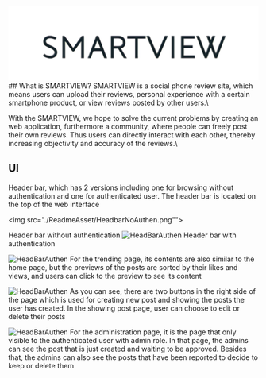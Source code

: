 <img src="./ReadmeAsset/SmartViewIcon.png">
## What is SMARTVIEW?
SMARTVIEW is a social phone review site, which means users can upload their reviews, personal experience
with a certain smartphone product, or view reviews posted by other users.\

With the SMARTVIEW, we hope to solve the current problems by creating an web application, furthermore
a community, where people can freely post their own reviews. Thus users can directly interact with each other,
thereby increasing objectivity and accuracy of the reviews.\

## UI 
Header bar, which has 2 versions including one for browsing without authentication and one for
authenticated user. The header bar is located on the top of the web interface

<img src="./ReadmeAsset/HeadbarNoAuthen.png"">

Header bar without authentication
![HeadBarAuthen]("./ReadmeAsset/HeadbarAuthen.png")
Header bar with authentication

![HeadBarAuthen]("./ReadmeAsset/HomeScreen.png")
For the trending page, its contents are also similar to the home page, but the previews of the posts are sorted
by their likes and views, and users can click to the preview to see its content

![HeadBarAuthen]("./ReadmeAsset/CreatePost.png")
As you can see, there are two buttons in the right side of the page which is used for creating new post and
showing the posts the user has created. In the showing post page, user can choose to edit or delete their posts


![HeadBarAuthen]("./ReadmeAsset/Admin.png")
For the administration page, it is the page that only visible to the authenticated user with admin role. In that
page, the admins can see the post that is just created and waiting to be approved. Besides that, the admins can also
see the posts that have been reported to decide to keep or delete them
